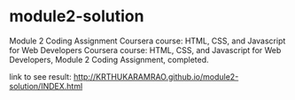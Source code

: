 # module2-solution
Module 2 Coding Assignment Coursera course: HTML, CSS, and Javascript for Web Developers Coursera course: HTML, CSS, and Javascript for Web Developers, Module 2 Coding Assignment, completed.

link to see result: http://KRTHUKARAMRAO.github.io/module2-solution/INDEX.html

